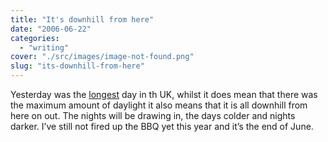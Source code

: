 ```yaml
---
title: "It's downhill from here"
date: "2006-06-22"
categories: 
  - "writing"
cover: "./src/images/image-not-found.png"
slug: "its-downhill-from-here"
---
```


Yesterday was the [longest](http://en.wikipedia.org/wiki/Summer_Solstice) day in th UK, whilst it does mean that there was the maximum amount of daylight it also means that it is all downhill from here on out. The nights will be drawing in, the days colder and nights darker. I’ve still not fired up the BBQ yet this year and it’s the end of June.
